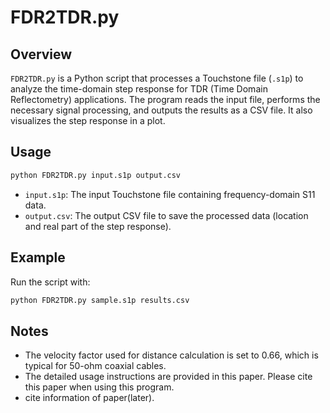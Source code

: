 # FDR2TDR.py

## Overview
`FDR2TDR.py` is a Python script that processes a Touchstone file (`.s1p`) to analyze the time-domain step response for TDR (Time Domain Reflectometry) applications. The program reads the input file, performs the necessary signal processing, and outputs the results as a CSV file. It also visualizes the step response in a plot.

## Usage
```bash
python FDR2TDR.py input.s1p output.csv
```

- `input.s1p`: The input Touchstone file containing frequency-domain S11 data.
- `output.csv`: The output CSV file to save the processed data (location and real part of the step response).

## Example
Run the script with:
```bash
python FDR2TDR.py sample.s1p results.csv
```

## Notes
- The velocity factor used for distance calculation is set to 0.66, which is typical for 50-ohm coaxial cables.
- The detailed usage instructions are provided in this paper. Please cite this paper when using this program.
- cite information of paper(later).
